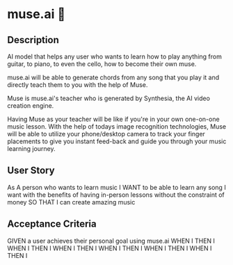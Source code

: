 # muse.ai 🎵

## Description
AI model that helps any user who wants to learn how to play anything from guitar, to piano, to even the cello, how to become their own muse.

muse.ai will be able to generate chords from any song that you play it and directly teach them to you with the help of Muse. 

Muse is muse.ai's teacher who is generated by Synthesia, the AI video creation engine.

Having Muse as your teacher will be like if you're in your own one-on-one music lesson. With the help of todays image recognition technologies, Muse will be able to utilize your phone/desktop camera to track your finger placements to give you instant feed-back and guide you through your music learning journey.

## User Story
As A person who wants to learn music
I WANT to be able to learn any song I want with the benefits of having in-person lessons without the constraint of money
SO THAT I can create amazing music

## Acceptance Criteria
GIVEN a user achieves their personal goal using muse.ai
WHEN I
THEN I
WHEN I
THEN I
WHEN I
THEN I
WHEN I
THEN I
WHEN I
THEN I
WHEN I
THEN I
